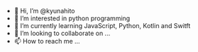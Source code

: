 - 👋 Hi, I’m @kyunahito
- 👀 I’m interested in python programming
- 🌱 I’m currently learning JavaScript, Python, Kotlin and Switft
- 💞️ I’m looking to collaborate on ...
- 📫 How to reach me ...

<!---
kyunahito/kyunahito is a ✨ special ✨ repository because its `README.md` (this file) appears on your GitHub profile.
You can click the Preview link to take a look at your changes.
--->
